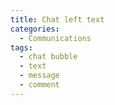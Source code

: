 ```yaml
---
title: Chat left text
categories:
  - Communications
tags:
  - chat bubble
  - text
  - message
  - comment
---
```

